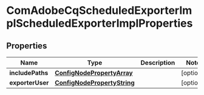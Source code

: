 

# ComAdobeCqScheduledExporterImplScheduledExporterImplProperties

## Properties

Name | Type | Description | Notes
------------ | ------------- | ------------- | -------------
**includePaths** | [**ConfigNodePropertyArray**](ConfigNodePropertyArray.md) |  |  [optional]
**exporterUser** | [**ConfigNodePropertyString**](ConfigNodePropertyString.md) |  |  [optional]



